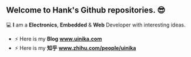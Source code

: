 ## Welcome to **Hank**'s Github repositories. :sunglasses:

:computer: **I** am a **Electronics**, **Embedded** & **Web** Developer with interesting ideas.

- ⚡ Here is my **Blog** **www.uinika.com**
- ⚡ Here is my **知乎** **www.zhihu.com/people/uinika**
